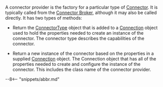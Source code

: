 <!-- SPDX-License-Identifier: CC-BY-4.0 -->
<!-- Copyright Contributors to the ODPi Egeria project. -->

A connector provider is the factory for a particular type of [Connector](/egeria-docs/concepts/connector).  It is typically called from the [Connector Broker](/egeria-docs/concepts/connector-broker), although it may also be called directly.  It has two types of methods:

- Return the [ConnectorType](/egeria-docs/concepts/connector-type) object that is added to a [Connection](/egeria-docs/concepts/connection) object used to hold the properties needed to create an instance of the connector.  The connector type describes the capabilities of the connector.

- Return a new instance of the connector based on the properties in a supplied [Connection](/egeria-docs/concepts/connection) object.  The Connection object that has all of the properties
needed to create and configure the instance of the connector.  This includes the class name of the connector provider.


--8<-- "snippets/abbr.md"
